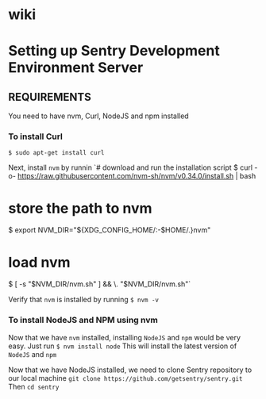 # wiki
# Setting up Sentry Development Environment Server
## REQUIREMENTS
You need to have nvm, Curl, NodeJS and npm installed
### To install Curl
`$ sudo apt-get install curl`

Next, install `nvm` by runnin
`# download and run the installation script
$ curl -o- https://raw.githubusercontent.com/nvm-sh/nvm/v0.34.0/install.sh | bash
# store the path to nvm
$ export NVM_DIR="${XDG_CONFIG_HOME/:-$HOME/.}nvm"
# load nvm
$ [ -s "$NVM_DIR/nvm.sh" ] && \. "$NVM_DIR/nvm.sh"`

Verify that `nvm` is installed by running
`$ nvm -v`

### To install NodeJS and NPM using nvm
Now that we have `nvm` installed, installing `NodeJS` and `npm` would be very easy. Just run
`$ nvm install node`
This will install the latest version of `NodeJS` and `npm`

Now that we have NodeJS installed, we need to clone Sentry repository to our local machine
`git clone https://github.com/getsentry/sentry.git`
Then `cd sentry`

